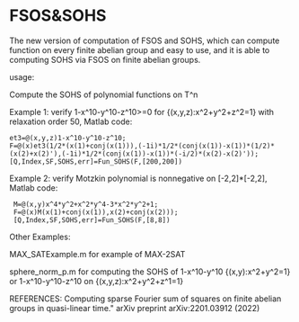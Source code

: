 # FSOS&SOHS

The new version of computation of FSOS and SOHS, which can compute function on every finite abelian group and easy to use, and it is able to computing SOHS via FSOS on finite abelian groups.

usage:

Compute the SOHS of polynomial functions on T^n

Example 1: verify 1-x^10-y^10-z^10>=0 for {(x,y,z):x^2+y^2+z^2=1} with  relaxation order 50, Matlab code:
  ```
 et3=@(x,y,z)1-x^10-y^10-z^10;
 F=@(x)et3(1/2*(x(1)+conj(x(1))),(-1i)*1/2*(conj(x(1))-x(1))*(1/2)*(x(2)+x(2)'),(-1i)*1/2*(conj(x(1))-x(1))*(-i/2)*(x(2)-x(2)'));
 [Q,Index,SF,SOHS,err]=Fun_SOHS(F,[200,200])
 ```
 
Example 2: verify Motzkin polynomial is nonnegative on [-2,2]*[-2,2], Matlab code:
```
 M=@(x,y)x^4*y^2+x^2*y^4-3*x^2*y^2+1;
 F=@(x)M(x(1)+conj(x(1)),x(2)+conj(x(2)));
 [Q,Index,SF,SOHS,err]=Fun_SOHS(F,[8,8])
```


Other Examples:

MAX_SATExample.m  for example of MAX-2SAT

sphere_norm_p.m for computing the SOHS of 1-x^10-y^10 {(x,y):x^2+y^2=1} or 1-x^10-y^10-z^10 on {(x,y,z):x^2+y^2+z^1=1}

REFERENCES:
Computing sparse Fourier sum of squares on finite abelian groups in quasi-linear time." arXiv preprint arXiv:2201.03912 (2022)
